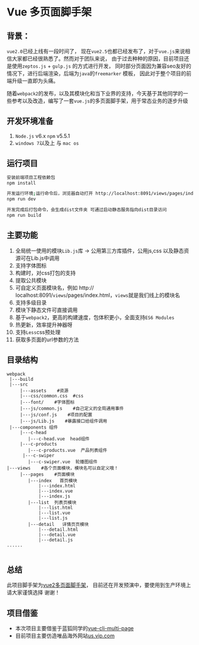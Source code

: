 # Vue 多页面脚手架

## 背景：  
`vue2.0`已经上线有一段时间了， 现在`vue2.5`也都已经发布了，对于`vue.js`来说相信大家都已经很熟悉了。然而对于团队来说，
由于过去种种的原因，目前项目还是使用`zeptos.js` + `gulp.js` 的方式进行开发， 同时部分页面因为兼容seo友好的情况下，进行后端渲染，后端为`java`的`freemarker` 模板， 因此对于整个项目的前端升级一直即为头痛。

随着`webpack2`的发布，以及其模块化和当下业界的支持，今天基于其他同学的一些参考以及改造，编写了一套`vue.js`的多页面脚手架，用于常态业务的逐步升级

## 开发环境准备 

1. `Node.js` v6.x  `npm` v5.5.1
2. `windows 7`以及上  与 `mac os`


## 运行项目

``` bash
安装前端项目工程依赖包
npm install

开发运行环境;运行命令后，浏览器自动打开 http://localhost:8091/views/pages/index.html
npm run dev

开发完成后打包命令，会生成dist文件夹 可通过启动静态服务指向dist目录访问
npm run build

```

## 主要功能

 1. 全局统一使用的模块`Lib.js`库 -> 公用第三方库插件，公用js,css 以及静态资源可在Lib.js中调用
 2. 支持字体图标
 3. 构建时，对css打包的支持
 4. 提取公共模块
 5. 可自定义页面模块名，例如 http:// localhost:8091/`views`/pages/index.html，`views`就是我们线上的模块名
 7. 支持多级目录
 8. 模块下静态文件可直接调用
 9. 基于`webpack2`，更高的构建速度，包体积更小，全面支持`ES6 Modules`
 10. 热更新，效率提升神器呀
 11. 支持`Less`css预处理
 12. 获取多页面的url参数的方法

## 目录结构

``` 
webpack
 |---build
 |---src
     |---assets    #资源
     |---css/common.css  #css
     |---font/    #字体图标
     |---js/common.js    #自己定义的全局通用事件
     |---js/conf.js    #项目的配置
     |---js/Lib.js    #暴露接口给组件调用	
 |---components 组件
     |---c-head 
        |---c-head.vue  head组件
     |---c-products 
        |---c-products.vue  产品列表组件
	  |---c-swiper 
        |---c-swiper.vue  轮播图组件
|---views    #各个页面模块，模块名可以自定义哦！
     |---pages    #页面模块
        |---index	首页模块
            |---index.html
            |---index.vue
            |---index.js
        |---list  列表页模块
            |---list.html
            |---list.vue
            |---list.js
        |---detail   详情页页模块
            |---detail.html
            |---detail.vue
            |---detail.js
......
     
```


## 总结

此项目脚手架为[vue2多页面脚手架][3]， 目前还在开发预演中，要使用到生产环境上请大家谨慎选择 谢谢！


## 项目借鉴
- 本次项目主要借鉴于蓝狐同学的[vue-cli-multi-page][1]
- 目前项目主要仿造唯品海外网站[us.vip.com][2]

[1]:https://github.com/bluefox1688/vue-cli-multi-page "vue-cli-multi-page"
[2]:https://us.vip.com "us.vip.com"
[3]:https://github.com/baseFramework/vue-muliti-page "vue2多页面脚手架"

 
